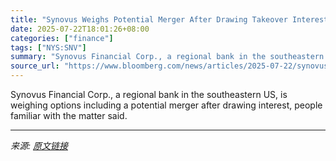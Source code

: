 ```yaml
---
title: "Synovus Weighs Potential Merger After Drawing Takeover Interest"
date: 2025-07-22T18:01:26+08:00
categories: ["finance"]
tags: ["NYS:SNV"]
summary: "Synovus Financial Corp., a regional bank in the southeastern US, is weighing options including a potential merger after drawing interest, people familiar with the matter said."
source_url: "https://www.bloomberg.com/news/articles/2025-07-22/synovus-weighs-potential-merger-after-drawing-takeover-interest"
---
```


Synovus Financial Corp., a regional bank in the southeastern US, is weighing options including a potential merger after drawing interest, people familiar with the matter said.

---

*来源: [原文链接](https://www.bloomberg.com/news/articles/2025-07-22/synovus-weighs-potential-merger-after-drawing-takeover-interest)*
